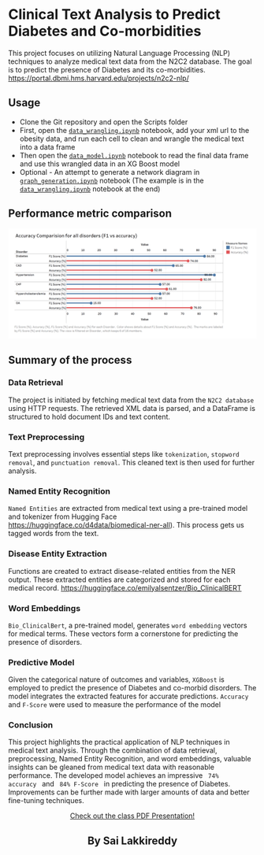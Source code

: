# Clinical Text Analysis to Predict Diabetes and Co-morbidities

This project focuses on utilizing Natural Language Processing (NLP) techniques to analyze medical text data from the N2C2 database. The goal is to predict the presence of Diabetes and its co-morbidities. https://portal.dbmi.hms.harvard.edu/projects/n2c2-nlp/

## Usage

- Clone the Git repository and open the Scripts folder
- First, open the <code>[data_wrangling.ipynb](scripts/data_wrangling.ipynb)</code> notebook, add your xml url to the obesity data, and run each cell to clean and wrangle the medical text into a data frame
- Then open the <code>[data_model.ipynb](scripts/data_model.ipynb)</code> notebook to read the final data frame and use this wrangled data in an XG Boost model
- Optional - An attempt to generate a network diagram in <code>[graph_generation.ipynb](scripts/graph_generation.ipynb)</code> notebook (The example is in the <code>[data_wrangling.ipynb](scripts/data_wrangling.ipynb)</code> notebook at the end)

## Performance metric comparison
![Performance Metric Comparison](Presentation%20and%20Images/Performance_metric_comparision_tableu_graph.png)

## Summary of the process

### Data Retrieval

The project is initiated by fetching medical text data from the <code>N2C2 database</code> using HTTP requests. The retrieved XML data is parsed, and a DataFrame is structured to hold document IDs and text content.

### Text Preprocessing

Text preprocessing involves essential steps like <code>tokenization</code>, <code>stopword removal</code>, and <code>punctuation removal</code>. This cleaned text is then used for further analysis.

### Named Entity Recognition

<code>Named Entities</code> are extracted from medical text using a pre-trained model and tokenizer from Hugging Face https://huggingface.co/d4data/biomedical-ner-all). This process gets us tagged words from the text.
### Disease Entity Extraction

Functions are created to extract disease-related entities from the NER output. These extracted entities are categorized and stored for each medical record. https://huggingface.co/emilyalsentzer/Bio_ClinicalBERT

### Word Embeddings

<code>Bio_ClinicalBert</code>, a pre-trained model, generates <code>word embedding</code> vectors for medical terms. These vectors form a cornerstone for predicting the presence of disorders.

### Predictive Model

Given the categorical nature of outcomes and variables, <code>XGBoost</code> is employed to predict the presence of Diabetes and co-morbid disorders. The model integrates the extracted features for accurate predictions. <code>Accuracy</code> and <code>F-Score</code> were used to measure the performance of the model

### Conclusion

This project highlights the practical application of NLP techniques in medical text analysis. Through the combination of data retrieval, preprocessing, Named Entity Recognition, and word embeddings, valuable insights can be gleaned from medical text data with reasonable performance. The developed model achieves an impressive <code> 74% accuracy </code> and <code> 84% F-Score </code> in predicting the presence of Diabetes. Improvements can be further made with larger amounts of data and better fine-tuning techniques.

<p align="center">
  <a href="Presentation%20and%20Images/Medical%20Text%20Analysis%20-%20Diabetes%20-%20Presentation.pdf">Check out the class PDF Presentation!</a>
</p>

## <p align = "center">By Sai Lakkireddy </p>
